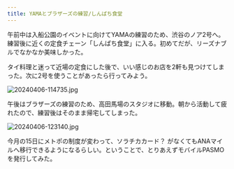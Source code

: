 ```yaml
---
title: YAMAとブラザーズの練習/しんぱち食堂
---
```


午前中は入船公園のイベントに向けてYAMAの練習のため、渋谷のノア2号へ。練習後に近くの定食チェーン「しんぱち食堂」に入る。初めてだが、リーズナブルでなかなか美味しかった。

タイ料理と迷って近場の定食にした後で、いい感じのお店を2軒も見つけてしまった。次に2号を使うことがあったら行ってみよう。

![20240406-114735.jpg](https://ceshmina-photos.s3.ap-northeast-1.amazonaws.com/medium/202404/20240406-114735.jpg)

午後はブラザーズの練習のため、高田馬場のスタジオに移動。朝から活動して疲れたので、練習後はそのまま帰宅してしまった。

![20240406-123140.jpg](https://ceshmina-photos.s3.ap-northeast-1.amazonaws.com/medium/202404/20240406-123140.jpg)

今月の15日にメトポの制度が変わって、ソラチカカード？ がなくてもANAマイルへ移行できるようになるらしい。ということで、とりあえずモバイルPASMOを発行してみた。
